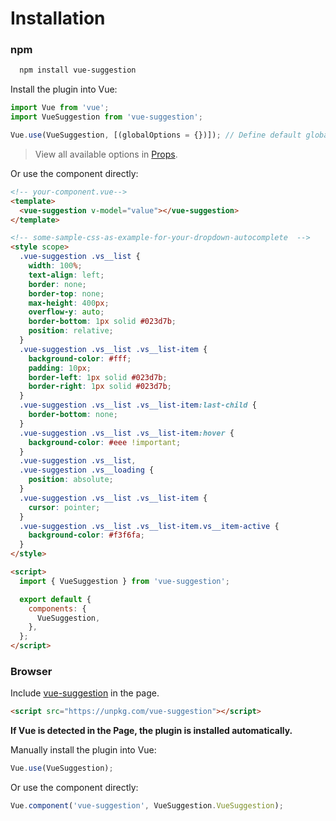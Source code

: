 # Installation

### npm

```bash
  npm install vue-suggestion
```

Install the plugin into Vue:

```javascript
import Vue from 'vue';
import VueSuggestion from 'vue-suggestion';

Vue.use(VueSuggestion, [(globalOptions = {})]); // Define default global options here (optional)
```

> View all available options in [Props](#props).

Or use the component directly:

```html
<!-- your-component.vue-->
<template>
  <vue-suggestion v-model="value"></vue-suggestion>
</template>

<!-- some-sample-css-as-example-for-your-dropdown-autocomplete  -->
<style scope>
  .vue-suggestion .vs__list {
    width: 100%;
    text-align: left;
    border: none;
    border-top: none;
    max-height: 400px;
    overflow-y: auto;
    border-bottom: 1px solid #023d7b;
    position: relative;
  }
  .vue-suggestion .vs__list .vs__list-item {
    background-color: #fff;
    padding: 10px;
    border-left: 1px solid #023d7b;
    border-right: 1px solid #023d7b;
  }
  .vue-suggestion .vs__list .vs__list-item:last-child {
    border-bottom: none;
  }
  .vue-suggestion .vs__list .vs__list-item:hover {
    background-color: #eee !important;
  }
  .vue-suggestion .vs__list,
  .vue-suggestion .vs__loading {
    position: absolute;
  }
  .vue-suggestion .vs__list .vs__list-item {
    cursor: pointer;
  }
  .vue-suggestion .vs__list .vs__list-item.vs__item-active {
    background-color: #f3f6fa;
  }
</style>

<script>
  import { VueSuggestion } from 'vue-suggestion';

  export default {
    components: {
      VueSuggestion,
    },
  };
</script>
```

### Browser

Include [vue-suggestion](/dist/vue-suggestion.min.js) in the page.

```html
<script src="https://unpkg.com/vue-suggestion"></script>
```

**If Vue is detected in the Page, the plugin is installed automatically.**

Manually install the plugin into Vue:

```javascript
Vue.use(VueSuggestion);
```

Or use the component directly:

```javascript
Vue.component('vue-suggestion', VueSuggestion.VueSuggestion);
```
